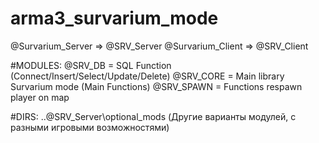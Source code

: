 # arma3_survarium_mode
@Survarium_Server => @SRV_Server
@Survarium_Client => @SRV_Client

#MODULES:
@SRV_DB = SQL Function (Connect/Insert/Select/Update/Delete)
@SRV_CORE = Main library Survarium mode (Main Functions)
@SRV_SPAWN = Functions respawn player on map

#DIRS:
..\@SRV_Server\optional_mods (Другие варианты модулей, с разными игровыми возможностями)
